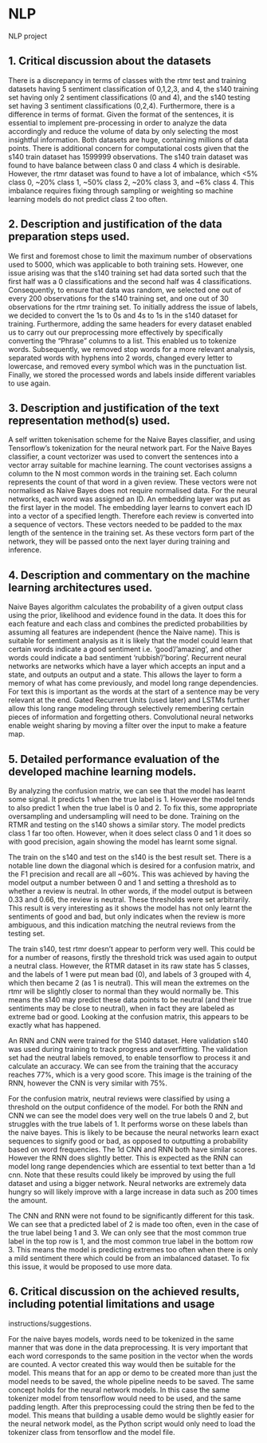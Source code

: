 # NLP
NLP project
## 1. Critical discussion about the datasets

There is a discrepancy in terms of classes with the rtmr test and training datasets having 5
sentiment classification of 0,1,2,3, and 4, the s140 training set having only 2 sentiment
classifications (0 and 4), and the s140 testing set having 3 sentiment classifications (0,2,4).
Furthermore, there is a difference in terms of format. Given the format of the sentences, it is
essential to implement pre-processing in order to analyze the data accordingly and reduce the
volume of data by only selecting the most insightful information. Both datasets are huge,
containing millions of data points. There is additional concern for computational costs given that
the s140 train dataset has 1599999 observations. The s140 train dataset was found to have
balance between class 0 and class 4 which is desirable. However, the rtmr dataset was found to
have a lot of imbalance, which <5% class 0, ~20% class 1, ~50% class 2, ~20% class 3, and
~6% class 4. This imbalance requires fixing through sampling or weighting so machine learning
models do not predict class 2 too often.

## 2. Description and justification of the data preparation steps used.

We first and foremost chose to limit the maximum number of observations used to 5000, which
was applicable to both training sets. However, one issue arising was that the s140 training set
had data sorted such that the first half was a 0 classifications and the second half was 4
classifications. Consequently, to ensure that data was random, we selected one out of every
200 observations for the s140 training set, and one out of 30 observations for the rtmr training
set.
To initially address the issue of labels, we decided to convert the 1s to 0s and 4s to 1s in the
s140 dataset for training. Furthermore, adding the same headers for every dataset enabled us
to carry out our preprocessing more effectively by specifically converting the “Phrase” columns
to a list. This enabled us to tokenize words. Subsequently, we removed stop words for a more
relevant analysis, separated words with hyphens into 2 words, changed every letter to
lowercase, and removed every symbol which was in the punctuation list. Finally, we stored the
processed words and labels inside different variables to use again.

## 3. Description and justification of the text representation method(s) used.

A self written tokenisation scheme for the Naive Bayes classifier, and using Tensorflow’s
tokenization for the neural network part. For the Naive Bayes classifier, a count vectorizer was
used to convert the sentences into a vector array suitable for machine learning. The count
vectorises assigns a column to the N most common words in the training set. Each column
represents the count of that word in a given review. These vectors were not normalised as
Naive Bayes does not require normalised data.
For the neural networks, each word was assigned an ID. An embedding layer was put as the
first layer in the model. The embedding layer learns to convert each ID into a vector of a
specified length. Therefore each review is converted into a sequence of vectors. These vectors
needed to be padded to the max length of the sentence in the training set. As these vectors
form part of the network, they will be passed onto the next layer during training and inference.

## 4. Description and commentary on the machine learning architectures used.

Naive Bayes algorithm calculates the probability of a given output class using the prior,
likelihood and evidence found in the data. It does this for each feature and each class and
combines the predicted probabilities by assuming all features are independent (hence the Naive
name). This is suitable for sentiment analysis as it is likely that the model could learn that certain
words indicate a good sentiment i.e. ‘good’/’amazing’, and other words could indicate a bad
sentiment ‘rubbish’/’boring’.
Recurrent neural networks are networks which have a layer which accepts an input and a state,
and outputs an output and a state. This allows the layer to form a memory of what has come
previously, and model long range dependencies. For text this is important as the words at the
start of a sentence may be very relevant at the end. Gated Recurrent Units (used later) and
LSTMs further allow this long range modeling through selectively remembering certain pieces of
information and forgetting others. Convolutional neural networks enable weight sharing by
moving a filter over the input to make a feature map.

## 5. Detailed performance evaluation of the developed machine learning models.

By analyzing the confusion matrix, we can see that the model has learnt some signal. It predicts
1 when the true label is 1. However the model tends to also predict 1 when the true label is 0
and 2. To fix this, some appropriate oversampling and undersampling will need to be done.
Training on the RTMR and testing on the s140 shows a similar story. The model predicts class 1
far too often. However, when it does select class 0 and 1 it does so with good precision, again
showing the model has learnt some signal.


The train on the s140 and test on the s140 is the best result set. There is a notable line down
the diagonal which is desired for a confusion matrix, and the F1 precision and recall are all
~60%. This was achieved by having the model output a number between 0 and 1 and setting a
threshold as to whether a review is neutral. In other words, if the model output is between 0.33
and 0.66, the review is neutral. These thresholds were set arbitrarily. This result is very
interesting as it shows the model has not only learnt the sentiments of good and bad, but only
indicates when the review is more ambiguous, and this indication matching the neutral reviews
from the testing set.

The train s140, test rtmr doesn’t appear to perform very well. This could be for a number of
reasons, firstly the threshold trick was used again to output a neutral class. However, the RTMR
dataset in its raw state has 5 classes, and the labels of 1 were put mean bad (0), and labels of 3
grouped with 4, which then became 2 (as 1 is neutral). This will mean the extremes on the rtmr
will be slightly closer to normal than they would normally be. This means the s140 may predict
these data points to be neutral (and their true sentiments may be close to neutral), when in fact
they are labeled as extreme bad or good. Looking at the confusion matrix, this appears to be
exactly what has happened.

An RNN and CNN were trained for the S140 dataset. Here validation s140 was used during
training to track progress and overfitting. The validation set had the neutral labels removed, to
enable tensorflow to process it and calculate an accuracy. We can see from the training that the
accuracy reaches 77%, which is a very good score. This image is the training of the RNN,
however the CNN is very similar with 75%.

For the confusion matrix, neutral reviews were classified by using a threshold on the output
confidence of the model. For both the RNN and CNN we can see the model does very well on
the true labels 0 and 2, but struggles with the true labels of 1. It performs worse on these labels
than the naive bayes. This is likely to be because the neural networks learn exact sequences to
signify good or bad, as opposed to outputting a probability based on word frequencies.
The 1d CNN and RNN both have similar scores. However the RNN does slightly better. This is
expected as the RNN can model long range dependencies which are essential to text better
than a 1d cnn. Note that these results could likely be improved by using the full dataset and
using a bigger network. Neural networks are extremely data hungry so will likely improve with a
large increase in data such as 200 times the amount.

The CNN and RNN were not found to be significantly different for this task. We can see that a
predicted label of 2 is made too often, even in the case of the true label being 1 and 3. We can
only see that the most common true label in the top row is 1, and the most common true label in
the bottom row 3. This means the model is predicting extremes too often when there is only a
mild sentiment there which could be from an imbalanced dataset. To fix this issue, it would be
proposed to use more data.

## 6. Critical discussion on the achieved results, including potential limitations and usage
instructions/suggestions.

For the naive bayes models, words need to be tokenized in the same manner that was done in
the data preprocessing. It is very important that each word corresponds to the same position in
the vector when the words are counted. A vector created this way would then be suitable for the
model. This means that for an app or demo to be created more than just the model needs to be
saved, the whole pipeline needs to be saved.
The same concept holds for the neural network models. In this case the same tokenizer model
from tensorflow would need to be used, and the same padding length. After this preprocessing
could the string then be fed to the model.
This means that building a usable demo would be slightly easier for the neural network model,
as the Python script would only need to load the tokenizer class from tensorflow and the model
file.
